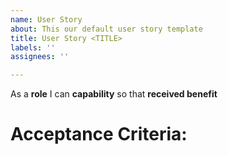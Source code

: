 ```yaml
---
name: User Story
about: This our default user story template
title: User Story <TITLE>
labels: ''
assignees: ''

---
```


As a **role** I can **capability** so that **received benefit**

# Acceptance Criteria:
